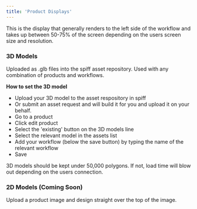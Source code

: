 ```yaml
---
title: 'Product Displays'
---
```


This is the display that generally renders to the left side of the workflow and takes up between 50-75% of the screen depending on the users screen size and resolution. 

### 3D Models 
Uploaded as .glb files into the spiff asset repository. Used with any combination of products and workflows. 

**How to set the 3D model**
- Upload your 3D model to the asset respository in spiff 
- Or submit an asset request and will build it for you and upload it on your behalf. 
- Go to a product
- Click edit product
- Select the 'existing' button on the 3D models line 
- Select the relevant model in the assets list
- Add your workflow (below the save button) by typing the name of the relevant workflow
- Save

3D models should be kept under 50,000 polygons. If not, load time will blow out depending on the users connection. 

### 2D Models (Coming Soon) 
Upload a product image and design straight over the top of the image. 